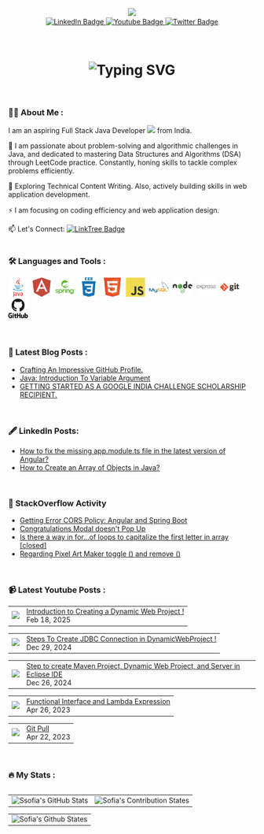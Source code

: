 
<div id="header" align="center">
  <img src="https://media.giphy.com/media/v1.Y2lkPTc5MGI3NjExbWxvenh6N3hlaDZoNGkzbmp5aXB2cGJtN3BtaWdta3JwYXhyYmV3bCZlcD12MV9pbnRlcm5hbF9naWZfYnlfaWQmY3Q9Zw/Rs0JBoGpPxMAlnVc8y/giphy.gif" width="100"/>
</div>

<div id="badges" align="center" >
  <a href="https://linkedin.com/in/sofianayak ">
    <img src="https://img.shields.io/badge/LinkedIn-blue?style=for-the-badge&logo=linkedin&logoColor=white" alt="LinkedIn Badge"/>
  </a>
  <a href="https://www.youtube.com/channel/UC52FbJvOtKytDuiZJP8St8Q">
    <img src="https://img.shields.io/badge/YouTube-red?style=for-the-badge&logo=youtube&logoColor=white" alt="Youtube Badge"/>
  </a>
  <a href="https://twitter.com/nayak_sofia">
    <img src="https://img.shields.io/badge/Twitter-blue?style=for-the-badge&logo=twitter&logoColor=white" alt="Twitter Badge"/>
  </a> 
</div>

<br/>

<div id="badges" align="center">
 <img src="https://komarev.com/ghpvc/?username=nayaksofia&style=flat-square&color=blue" alt=""/>
</div>

<div align="center">
    <h1>
        <img src="https://readme-typing-svg.herokuapp.com?font=Jetbrains+mono&size=40&duration=3000&color=0000ff&center=true&vCenter=true&width=435&lines=Hey..+I'm+Sofia;This+is..;..my+Github..;" alt="Typing SVG"/>
    </h1>
</div>


<!--<div align="center">
  <img src="https://media.giphy.com/media/v1.Y2lkPTc5MGI3NjExdXhyaTZybDB1cGFhbndqNmoxNjZtZnViNjdxOWw3MXBwZnB1bWJodiZlcD12MV9pbnRlcm5hbF9naWZfYnlfaWQmY3Q9Zw/BvKcPeFUtE2Rx5yZrS/giphy.gif" width="600" height="200"/>
</div>-->

<br/>

### :woman_technologist: About Me :
 I am an aspiring Full Stack Java Developer <img src="https://media.giphy.com/media/WUlplcMpOCEmTGBtBW/giphy.gif" width="30"> from India. 

 :telescope: I am passionate about problem-solving and algorithmic challenges in Java, and dedicated to mastering Data Structures and Algorithms (DSA) through LeetCode practice. Constantly, honing skills to tackle complex problems efficiently.

 :seedling: Exploring Technical Content Writing. Also, actively building skills in web application development.

 :zap: I am focusing on coding efficiency and web application design. 

 :mailbox: Let's Connect: [![LinkTree Badge](https://img.shields.io/badge/-linktree-blue?style=flat&logo=Linktree&logoColor=white)](https://linktr.ee/nayaksofia)
 <br/>
 <br/>

### :hammer_and_wrench: Languages and Tools :

<div>
  <img src="https://github.com/devicons/devicon/blob/master/icons/java/java-original-wordmark.svg" title="Java" alt="Java" width="40" height="40"/>&nbsp;
  <img src="https://github.com/devicons/devicon/blob/master/icons/angularjs/angularjs-plain.svg" title="Angular" alt="Angular" width="40" height="40"/>&nbsp;
  <img src="https://github.com/devicons/devicon/blob/master/icons/spring/spring-original-wordmark.svg" title="Spring" alt="Spring" width="40" height="40"/>&nbsp;
  <img src="https://github.com/devicons/devicon/blob/master/icons/css3/css3-plain-wordmark.svg"  title="CSS3" alt="CSS" width="40" height="40"/>&nbsp;
  <img src="https://github.com/devicons/devicon/blob/master/icons/html5/html5-original.svg" title="HTML5" alt="HTML" width="40" height="40"/>&nbsp;
  <img src="https://github.com/devicons/devicon/blob/master/icons/javascript/javascript-original.svg" title="JavaScript" alt="JavaScript" width="40" height="40"/>&nbsp;
  <img src="https://github.com/devicons/devicon/blob/master/icons/mysql/mysql-original-wordmark.svg" title="MySQL"  alt="MySQL" width="40" height="40"/>&nbsp;
  <img src="https://github.com/devicons/devicon/blob/master/icons/nodejs/nodejs-original-wordmark.svg" title="NodeJS" alt="NodeJS" width="40" height="40"/>&nbsp;
  <img src="https://github.com/devicons/devicon/blob/master/icons/express/express-original-wordmark.svg" title="Express" alt="Express" width="40" height="40"/>&nbsp;
  <img src="https://github.com/devicons/devicon/blob/master/icons/git/git-original-wordmark.svg" title="Git" **alt="Git" width="40" height="40"/>&nbsp;
  <img src="https://github.com/devicons/devicon/blob/master/icons/github/github-original-wordmark.svg" title="github" alt="github" width="40" height="40"/>&nbsp;
  
</div>

<br/>
<br/>

### :blue_book: Latest Blog Posts :
<!-- BLOG-POST-LIST:START -->
- [Crafting An Impressive GitHub Profile.](https://medium.com/@sofianayak/crafting-an-impressive-github-profile-4988bc9e20da?source=rss-4d2034c4eacf------2)
- [Java: Introduction To Variable Argument](https://medium.com/@sofianayak/java-introduction-to-variable-argument-fba64d5a01d3?source=rss-4d2034c4eacf------2)
- [GETTING STARTED AS A GOOGLE INDIA CHALLENGE SCHOLARSHIP RECIPIENT.](https://medium.com/@sofianayak/getting-started-as-a-google-india-scholarship-recipient-7eaccfb71b45?source=rss-4d2034c4eacf------2)
<!-- BLOG-POST-LIST:END -->

<br/>

### :fountain_pen: LinkedIn Posts:
 <!-- LINKEDIN-POST: START -->
  - [How to fix the missing app.module.ts file in the latest version of Angular?](https://www.linkedin.com/pulse/how-fix-missing-appmodulets-file-latest-version-angular-sofia-nayak-er0df/?trackingId=gilxdKFjRo2ak75KIFIU0w%3D%3D)
  - [How to Create an Array of Objects in Java?](https://www.linkedin.com/pulse/how-create-array-objects-java-sofia-nayak-oj72f/?trackingId=gilxdKFjRo2ak75KIFIU0w%3D%3D)
 <!-- LINKEDIN-POST: END -->

 <br/>

### :abacus: StackOverflow Activity
<!-- STACKOVERFLOW:START -->
- [Getting Error CORS Policy: Angular and Spring Boot](https://stackoverflow.com/questions/78465587/getting-error-cors-policy-angular-and-spring-boot)
- [Congratulations Modal doesn&#39;t Pop Up](https://stackoverflow.com/questions/51978565/congratulations-modal-doesnt-pop-up)
- [Is there a way in for...of loops to capitalize the first letter in array [closed]](https://stackoverflow.com/questions/51243658/is-there-a-way-in-for-of-loops-to-capitalize-the-first-letter-in-array)
- [Regarding Pixel Art Maker toggle &lpar;&rpar; and remove &lpar;&rpar;](https://stackoverflow.com/questions/51210118/regarding-pixel-art-maker-toggle-and-remove)
<!-- STACKOVERFLOW:END -->
<br/>

### :video_camera: Latest Youtube Posts :
<!-- YOUTUBE:START --><table><tr><td><a href="https://www.youtube.com/watch?v=CAWZRMs2JjQ"><img width="140px" src="https://i.ytimg.com/vi/CAWZRMs2JjQ/mqdefault.jpg"></a></td>
<td><a href="https://www.youtube.com/watch?v=CAWZRMs2JjQ">Introduction to Creating a Dynamic Web Project !</a><br/>Feb 18, 2025</td></tr></table>
<table><tr><td><a href="https://www.youtube.com/watch?v=cM3uZpDopsM"><img width="140px" src="https://i.ytimg.com/vi/cM3uZpDopsM/mqdefault.jpg"></a></td>
<td><a href="https://www.youtube.com/watch?v=cM3uZpDopsM">Steps To Create JDBC Connection in DynamicWebProject !</a><br/>Dec 29, 2024</td></tr></table>
<table><tr><td><a href="https://www.youtube.com/watch?v=e6C4RoGeAEI"><img width="140px" src="https://i.ytimg.com/vi/e6C4RoGeAEI/mqdefault.jpg"></a></td>
<td><a href="https://www.youtube.com/watch?v=e6C4RoGeAEI">Step to create Maven Project, Dynamic Web Project, and Server in Eclipse IDE</a><br/>Dec 26, 2024</td></tr></table>
<table><tr><td><a href="https://www.youtube.com/watch?v=z3icYW8olDE"><img width="140px" src="https://i.ytimg.com/vi/z3icYW8olDE/mqdefault.jpg"></a></td>
<td><a href="https://www.youtube.com/watch?v=z3icYW8olDE">Functional Interface and Lambda Expression</a><br/>Apr 26, 2023</td></tr></table>
<table><tr><td><a href="https://www.youtube.com/watch?v=vFOnIC7_A5Q"><img width="140px" src="https://i.ytimg.com/vi/vFOnIC7_A5Q/mqdefault.jpg"></a></td>
<td><a href="https://www.youtube.com/watch?v=vFOnIC7_A5Q">Git Pull</a><br/>Apr 22, 2023</td></tr></table>
<!-- YOUTUBE:END -->
<br/>



### :fire: My Stats :

 <table align="left" width="100%" height="100%" >
    <tr>
       <td><img style="border: none;" src="https://github-profile-summary-cards.vercel.app/api/cards/profile-details?username=nayaksofia&theme=github_dark" alt="Ssofia's GitHub Stats"/></td>   
       <td><img style="border: none;" src="https://github-readme-streak-stats.herokuapp.com/?user=nayaksofia&theme=merko" alt="Sofia's Contribution States"/></td>  
    </tr>
 </table>
 
 <table align="center" width="100%" height="100%">
     <tr>
     <td><img style="border: none;" src="https://github-readme-stats.vercel.app/api/top-langs/?username=nayaksofia&layout=compact&theme=vision-friendly-dark" alt="Sofia's Github States"/></td>
    </tr>
 </table>






